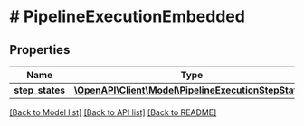 # # PipelineExecutionEmbedded

## Properties

Name | Type | Description | Notes
------------ | ------------- | ------------- | -------------
**step_states** | [**\OpenAPI\Client\Model\PipelineExecutionStepState[]**](PipelineExecutionStepState.md) |  | [optional] 

[[Back to Model list]](../../README.md#documentation-for-models) [[Back to API list]](../../README.md#documentation-for-api-endpoints) [[Back to README]](../../README.md)


